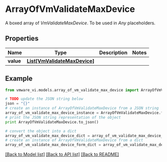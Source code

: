 # ArrayOfVmValidateMaxDevice

A boxed array of *VmValidateMaxDevice*. To be used in *Any* placeholders. 

## Properties
Name | Type | Description | Notes
------------ | ------------- | ------------- | -------------
**value** | [**List[VmValidateMaxDevice]**](VmValidateMaxDevice.md) |  | 

## Example

```python
from vmware_vi.models.array_of_vm_validate_max_device import ArrayOfVmValidateMaxDevice

# TODO update the JSON string below
json = "{}"
# create an instance of ArrayOfVmValidateMaxDevice from a JSON string
array_of_vm_validate_max_device_instance = ArrayOfVmValidateMaxDevice.from_json(json)
# print the JSON string representation of the object
print ArrayOfVmValidateMaxDevice.to_json()

# convert the object into a dict
array_of_vm_validate_max_device_dict = array_of_vm_validate_max_device_instance.to_dict()
# create an instance of ArrayOfVmValidateMaxDevice from a dict
array_of_vm_validate_max_device_form_dict = array_of_vm_validate_max_device.from_dict(array_of_vm_validate_max_device_dict)
```
[[Back to Model list]](../README.md#documentation-for-models) [[Back to API list]](../README.md#documentation-for-api-endpoints) [[Back to README]](../README.md)


